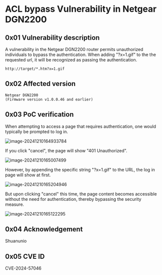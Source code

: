 #  ACL bypass Vulnerability in Netgear DGN2200

## 0x01 Vulnerability description

A  vulnerability in the Netgear DGN2200 router permits unauthorized individuals to bypass the authentication. When adding "?x=1.gif" to the the requested url, it will be recognized as passing the authentication.

```
http://target/*.htm?x=1.gif
```

## 0x02 Affected version

``` 
Netgear DGN2200
(Firmware version v1.0.0.46 and earlier)
```

## 0x03 PoC verification

When attempting to access a page that requires authentication, one would typically be prompted to log in.

![image-20241210164933784](D:\edu\master\repo\CVE_Requests\Netgear\DGN2200\assets\image-20241210164933784.png)

If you click "cancel", the page will show "401 Unauthorized".

![image-20241210165007499](D:\edu\master\repo\CVE_Requests\Netgear\DGN2200\assets\image-20241210165007499.png)

However, by appending the specific string "?x=1.gif" to the URL, the log in page will show at first.

![image-20241210165204946](D:\edu\master\repo\CVE_Requests\Netgear\DGN2200\assets\image-20241210165204946.png)

But upon clicking "cancel" this time, the page content becomes accessible without the need for authentication, thereby bypassing the security measure.

![image-20241210165122295](D:\edu\master\repo\CVE_Requests\Netgear\DGN2200\assets\image-20241210165122295.png)

## 0x04 Acknowledgement

Shuanunio

##  0x05 CVE ID

CVE-2024-57046